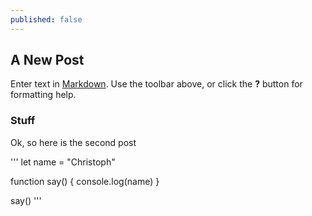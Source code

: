 ```yaml
---
published: false
---
```

## A New Post

Enter text in [Markdown](http://daringfireball.net/projects/markdown/). Use the toolbar above, or click the **?** button for formatting help.

### Stuff
Ok, so here is the second post

'''
let name = "Christoph"

function say() {
  console.log(name)
}

say()
'''




